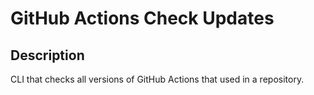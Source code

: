 # GitHub Actions Check Updates
## Description
CLI that checks all versions of GitHub Actions that used in a repository.
